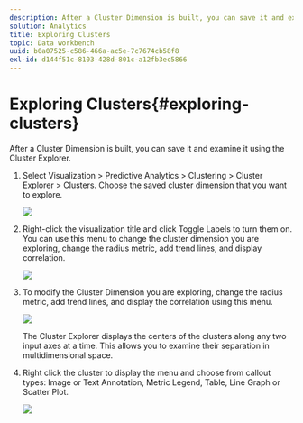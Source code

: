 ```yaml
---
description: After a Cluster Dimension is built, you can save it and examine it using the Cluster Explorer.
solution: Analytics
title: Exploring Clusters
topic: Data workbench
uuid: b0a07525-c586-466a-ac5e-7c7674cb58f8
exl-id: d144f51c-8103-428d-801c-a12fb3ec5866
---
```

# Exploring Clusters{#exploring-clusters}

After a Cluster Dimension is built, you can save it and examine it using the Cluster Explorer.

1. Select Visualization > Predictive Analytics > Clustering > Cluster Explorer > Clusters. Choose the saved cluster dimension that you want to explore.

   ![](assets/explore_clusters_1.png)

1. Right-click the visualization title and click Toggle Labels to turn them on. You can use this menu to change the cluster dimension you are exploring, change the radius metric, add trend lines, and display correlation.

   ![](assets/explore_clusters_2.png)

1. To modify the Cluster Dimension you are exploring, change the radius metric, add trend lines, and display the correlation using this menu.

   ![](assets/explore_clusters_3.png)

   The Cluster Explorer displays the centers of the clusters along any two input axes at a time. This allows you to examine their separation in multidimensional space.

1. Right click the cluster to display the menu and choose from callout types: Image or Text Annotation, Metric Legend, Table, Line Graph or Scatter Plot.

   ![](assets/explore_clusters_4.png)

